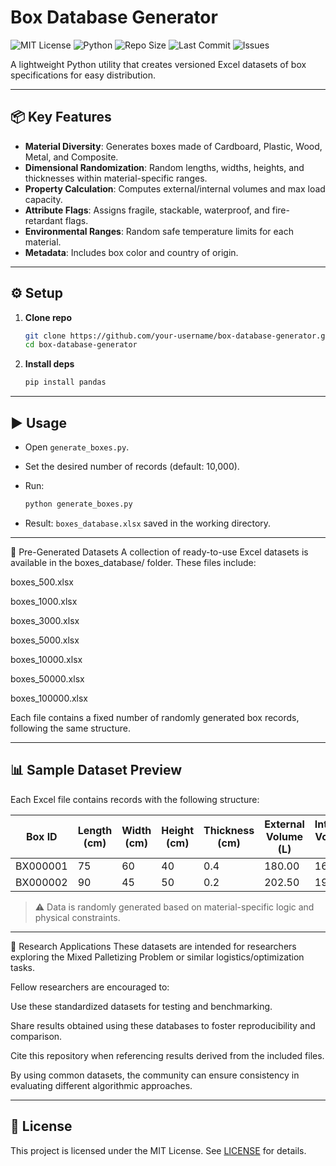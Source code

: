 # Box Database Generator

![MIT License](https://img.shields.io/badge/license-MIT-green.svg)
![Python](https://img.shields.io/badge/python-3.7%2B-blue.svg)
![Repo Size](https://img.shields.io/github/repo-size/Adamos-Daios/package-db-distributions.svg)
![Last Commit](https://img.shields.io/github/last-commit/Adamos-Daios/package-db-distributions.svg)
![Issues](https://img.shields.io/github/issues/Adamos-Daios/package-db-distributions.svg)


A lightweight Python utility that creates versioned Excel datasets of box specifications for easy distribution.

---

## 📦 Key Features

* **Material Diversity**: Generates boxes made of Cardboard, Plastic, Wood, Metal, and Composite.
* **Dimensional Randomization**: Random lengths, widths, heights, and thicknesses within material-specific ranges.
* **Property Calculation**: Computes external/internal volumes and max load capacity.
* **Attribute Flags**: Assigns fragile, stackable, waterproof, and fire-retardant flags.
* **Environmental Ranges**: Random safe temperature limits for each material.
* **Metadata**: Includes box color and country of origin.

---

## ⚙️ Setup

1. **Clone repo**

   ```bash
   git clone https://github.com/your-username/box-database-generator.git
   cd box-database-generator
   ```
2. **Install deps**

   ```bash
   pip install pandas
   ```

---

## ▶️ Usage

* Open `generate_boxes.py`.
* Set the desired number of records (default: 10,000).
* Run:

  ```bash
  python generate_boxes.py
  ```
* Result: `boxes_database.xlsx` saved in the working directory.

---
📁 Pre-Generated Datasets
A collection of ready-to-use Excel datasets is available in the boxes_database/ folder. These files include:

boxes_500.xlsx

boxes_1000.xlsx

boxes_3000.xlsx

boxes_5000.xlsx

boxes_10000.xlsx

boxes_50000.xlsx

boxes_100000.xlsx

Each file contains a fixed number of randomly generated box records, following the same structure.

---
## 📊 Sample Dataset Preview

Each Excel file contains records with the following structure:

| Box ID   | Length (cm) | Width (cm) | Height (cm) | Thickness (cm) | External Volume (L) | Internal Volume (L) | Max Load (kg) | Material  | Fragile | Stackable | Waterproof | Fire Retardant | Min Temp (°C) | Max Temp (°C) | Color     | Country       |
|----------|-------------|------------|-------------|----------------|----------------------|----------------------|----------------|-----------|---------|-----------|------------|----------------|----------------|----------------|-----------|----------------|
| BX000001 | 75          | 60         | 40          | 0.4            | 180.00               | 167.78               | 350.00         | Cardboard | Yes     | Yes       | No         | No             | -30            | 60             | Brown     | Germany        |
| BX000002 | 90          | 45         | 50          | 0.2            | 202.50               | 197.28               | 450.00         | Plastic   | No      | Yes       | Yes        | Yes            | -20            | 55             | Gray      | Japan          |

> ⚠️ Data is randomly generated based on material-specific logic and physical constraints.

---
🧪 Research Applications
These datasets are intended for researchers exploring the Mixed Palletizing Problem or similar logistics/optimization tasks.

Fellow researchers are encouraged to:

Use these standardized datasets for testing and benchmarking.

Share results obtained using these databases to foster reproducibility and comparison.

Cite this repository when referencing results derived from the included files.

By using common datasets, the community can ensure consistency in evaluating different algorithmic approaches.

---
## 📜 License

This project is licensed under the MIT License. See [LICENSE](LICENSE) for details.



